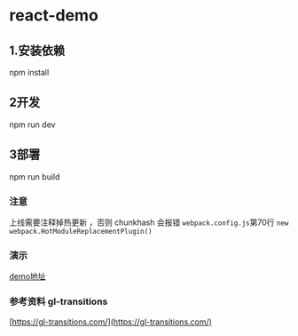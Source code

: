 # react-demo

## 1.安装依赖

npm install

## 2开发

npm run dev

## 3部署

npm run build

### 注意

上线需要注释掉热更新 ，否则 chunkhash 会报错 `webpack.config.js`第70行
`new webpack.HotModuleReplacementPlugin()`

### 演示

[demo地址](http://toutiao-cdn-jper.foundao.com/test_gl/index.html)

### 参考资料 gl-transitions

[https://gl-transitions.com/](https://gl-transitions.com/)
